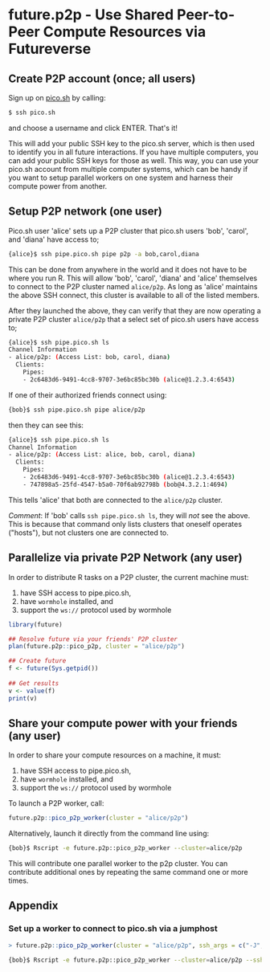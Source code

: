 # future.p2p - Use Shared Peer-to-Peer Compute Resources via Futureverse


## Create P2P account (once; all users)

Sign up on [pico.sh] by calling:

```sh
$ ssh pico.sh
```

and choose a username and click ENTER. That's it!

This will add your public SSH key to the pico.sh server, which is then
used to identify you in all future interactions. If you have multiple
computers, you can add your public SSH keys for those as well. This
way, you can use your pico.sh account from multiple computer systems,
which can be handy if you want to setup parallel workers on one system
and harness their compute power from another.


## Setup P2P network (one user)

Pico.sh user 'alice' sets up a P2P cluster that pico.sh users 'bob',
'carol', and 'diana' have access to;

```sh
{alice}$ ssh pipe.pico.sh pipe p2p -a bob,carol,diana
```

This can be done from anywhere in the world and it does not have to be
where you run R. This will allow 'bob', 'carol', 'diana' and 'alice'
themselves to connect to the P2P cluster named `alice/p2p`. As long as
'alice' maintains the above SSH connect, this cluster is available to
all of the listed members.

After they launched the above, they can verify that they are now
operating a private P2P cluster `alice/p2p` that a select set of
pico.sh users have access to;

```sh
{alice}$ ssh pipe.pico.sh ls
Channel Information
- alice/p2p: (Access List: bob, carol, diana)
  Clients:
    Pipes:
    - 2c6483d6-9491-4cc8-9707-3e6bc85bc30b (alice@1.2.3.4:6543)
```

If one of their authorized friends connect using:

```sh
{bob}$ ssh pipe.pico.sh pipe alice/p2p
```

then they can see this:

```sh
{alice}$ ssh pipe.pico.sh ls
Channel Information
- alice/p2p: (Access List: alice, bob, carol, diana)
  Clients:
    Pipes:
    - 2c6483d6-9491-4cc8-9707-3e6bc85bc30b (alice@1.2.3.4:6543)
    - 747898a5-25fd-4547-b5a0-70f6ab92798b (bob@4.3.2.1:4694)
```

This tells 'alice' that both are connected to the `alice/p2p` cluster.

_Comment_: If 'bob' calls `ssh pipe.pico.sh ls`, they will _not_ see
the above. This is because that command only lists clusters that
oneself operates ("hosts"), but not clusters one are connected to.


## Parallelize via private P2P Network (any user)

In order to distribute R tasks on a P2P cluster, the current machine
must:

1. have SSH access to pipe.pico.sh,
2. have `wormhole` installed, and
3. support the `ws://` protocol used by wormhole


```r
library(future)

## Resolve future via your friends' P2P cluster
plan(future.p2p::pico_p2p, cluster = "alice/p2p")

## Create future
f <- future(Sys.getpid())
  
## Get results
v <- value(f)
print(v)
```


## Share your compute power with your friends (any user)

In order to share your compute resources on a machine, it must:

1. have SSH access to pipe.pico.sh,
2. have `wormhole` installed, and
3. support the `ws://` protocol used by wormhole

To launch a P2P worker, call:

```r
future.p2p::pico_p2p_worker(cluster = "alice/p2p")
```

Alternatively, launch it directly from the command line using:

```sh
{bob}$ Rscript -e future.p2p::pico_p2p_worker --cluster=alice/p2p
```

This will contribute one parallel worker to the p2p cluster. You can
contribute additional ones by repeating the same command one or more
times.


## Appendix

### Set up a worker to connect to pico.sh via a jumphost

```r
> future.p2p::pico_p2p_worker(cluster = "alice/p2p", ssh_args = c("-J", "somehost"))
```

```sh
{bob}$ Rscript -e future.p2p::pico_p2p_worker --cluster=alice/p2p --ssh_args="-J somehost"
```

[pico.sh]: https://pico.sh/
